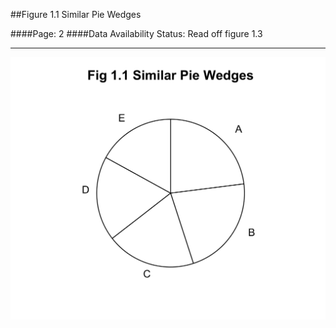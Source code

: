 ##Figure 1.1 Similar Pie Wedges

####Page: 2
####Data Availability Status: Read off figure 1.3
***
![`Similar Pie Wedges`](fig01-01_similar-pie-wedges.png)


